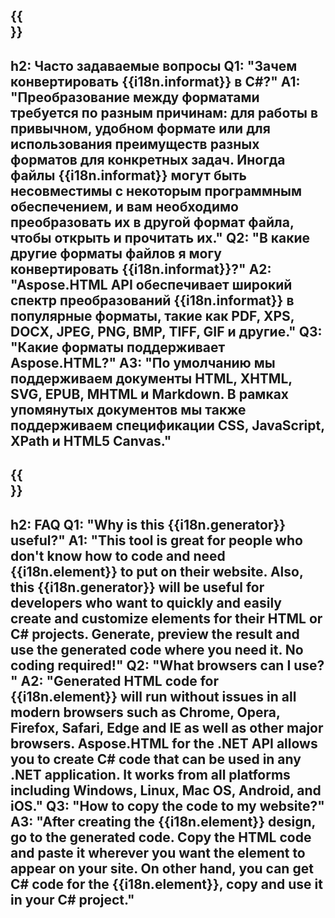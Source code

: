 ﻿---
translation: true
deploy: false
---

{{<section faq>}}
---
h2: Часто задаваемые вопросы
Q1: "Зачем конвертировать {{i18n.informat}} в C#?"
A1: "Преобразование между форматами требуется по разным причинам: для работы в привычном, удобном формате или для использования преимуществ разных форматов для конкретных задач. Иногда файлы {{i18n.informat}} могут быть несовместимы с некоторым программным обеспечением, и вам необходимо преобразовать их в другой формат файла, чтобы открыть и прочитать их."
Q2: "В какие другие форматы файлов я могу конвертировать {{i18n.informat}}?"
A2: "Aspose.HTML API обеспечивает широкий спектр преобразований {{i18n.informat}} в популярные форматы, такие как PDF, XPS, DOCX, JPEG, PNG, BMP, TIFF, GIF и другие."
Q3: "Какие форматы поддерживает Aspose.HTML?"
A3: "По умолчанию мы поддерживаем документы HTML, XHTML, SVG, EPUB, MHTML и Markdown. В рамках упомянутых документов мы также поддерживаем спецификации CSS, JavaScript, XPath и HTML5 Canvas."
---

{{<section faq-generatos>}}
---
h2: FAQ
Q1: "Why is this {{i18n.generator}} useful?"
A1: "This tool is great for people who don't know how to code and need {{i18n.element}} to put on their website. Also, this {{i18n.generator}} will be useful for developers who want to quickly and easily create and customize elements for their HTML or C# projects. Generate, preview the result and use the generated code where you need it. No coding required!"
Q2: "What browsers can I use? "
A2: "Generated HTML code for {{i18n.element}} will run without issues in all modern browsers such as Chrome, Opera, Firefox, Safari, Edge and IE as well as other major browsers. Aspose.HTML for the .NET API allows you to create C# code that can be used in any .NET application. It works from all platforms including Windows, Linux, Mac OS, Android, and iOS."
Q3: "How to copy the code to my website?"
A3: "After creating the {{i18n.element}} design, go to the generated code. Copy the HTML code and paste it wherever you want the element to appear on your site. On other hand, you can get C# code for the {{i18n.element}}, copy and use it in your C# project."
---